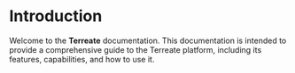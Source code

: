 # Introduction
Welcome to the **Terreate** documentation. This documentation is intended to provide a comprehensive guide to the Terreate platform, including its features, capabilities, and how to use it.

